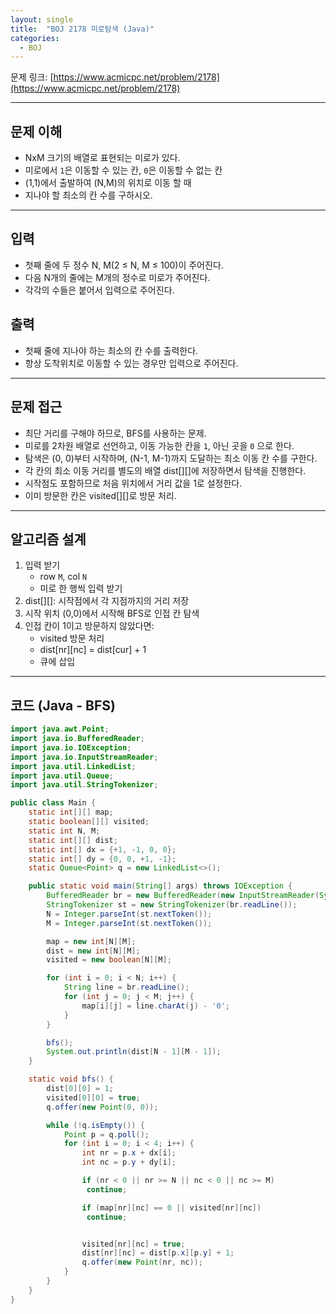 ```yaml
---
layout: single
title:  "BOJ 2178 미로탐색 (Java)"
categories: 
  - BOJ
---
```


문제 링크: [https://www.acmicpc.net/problem/2178](https://www.acmicpc.net/problem/2178)


---

## 문제 이해

- NxM 크기의 배열로 표현되는 미로가 있다.
- 미로에서 `1`은 이동할 수 있는 칸, `0`은 이동할 수 없는 칸
- (1,1)에서 출발하여 (N,M)의 위치로 이동 할 때
- 지나야 할 최소의 칸 수를 구하시오.

---

## 입력

- 첫째 줄에 두 정수 N, M(2 ≤ N, M ≤ 100)이 주어진다. 
- 다음 N개의 줄에는 M개의 정수로 미로가 주어진다. 
- 각각의 수들은 붙어서 입력으로 주어진다.


## 출력

- 첫째 줄에 지나야 하는 최소의 칸 수를 출력한다. 
- 항상 도착위치로 이동할 수 있는 경우만 입력으로 주어진다.


---

## 문제 접근

- 최단 거리를 구해야 하므로, BFS를 사용하는 문제.
- 미로를 2차원 배열로 선언하고, 이동 가능한 칸을 `1`, 아닌 곳을 `0` 으로 한다.
- 탐색은 (0, 0)부터 시작하며, (N-1, M-1)까지 도달하는 최소 이동 칸 수를 구한다.
- 각 칸의 최소 이동 거리를 별도의 배열 dist[][]에 저장하면서 탐색을 진행한다.
- 시작점도 포함하므로 처음 위치에서 거리 값을 1로 설정한다.
- 이미 방문한 칸은 visited[][]로 방문 처리.


---

## 알고리즘 설계

1. 입력 받기
   - row `M`, col `N`
   - 미로 한 행씩 입력 받기
2. dist[][]: 시작점에서 각 지점까지의 거리 저장
3. 시작 위치 (0,0)에서 시작해 BFS로 인접 칸 탐색
4. 인접 칸이 1이고 방문하지 않았다면:
    - visited 방문 처리
    - dist[nr][nc] = dist[cur] + 1
    - 큐에 삽입
---

## 코드 (Java - BFS)

```java
import java.awt.Point;
import java.io.BufferedReader;
import java.io.IOException;
import java.io.InputStreamReader;
import java.util.LinkedList;
import java.util.Queue;
import java.util.StringTokenizer;

public class Main {
    static int[][] map;
    static boolean[][] visited;
    static int N, M;
    static int[][] dist;
    static int[] dx = {+1, -1, 0, 0};
    static int[] dy = {0, 0, +1, -1};
    static Queue<Point> q = new LinkedList<>();

    public static void main(String[] args) throws IOException {
        BufferedReader br = new BufferedReader(new InputStreamReader(System.in));
        StringTokenizer st = new StringTokenizer(br.readLine());
        N = Integer.parseInt(st.nextToken());
        M = Integer.parseInt(st.nextToken());

        map = new int[N][M];
        dist = new int[N][M];
        visited = new boolean[N][M];

        for (int i = 0; i < N; i++) {
            String line = br.readLine();
            for (int j = 0; j < M; j++) {
                map[i][j] = line.charAt(j) - '0';
            }
        }

        bfs();
        System.out.println(dist[N - 1][M - 1]);
    }

    static void bfs() {
        dist[0][0] = 1;
        visited[0][0] = true;
        q.offer(new Point(0, 0));

        while (!q.isEmpty()) {
            Point p = q.poll();
            for (int i = 0; i < 4; i++) {
                int nr = p.x + dx[i];
                int nc = p.y + dy[i];

                if (nr < 0 || nr >= N || nc < 0 || nc >= M)
                 continue;

                if (map[nr][nc] == 0 || visited[nr][nc])
                 continue;


                visited[nr][nc] = true;
                dist[nr][nc] = dist[p.x][p.y] + 1;
                q.offer(new Point(nr, nc));
            }
        }
    }
}


